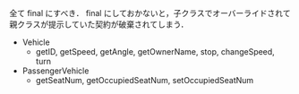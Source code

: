 全て final にすべき．
final にしておかないと，子クラスでオーバーライドされて
親クラスが提示していた契約が破棄されてしまう．

- Vehicle
  - getID, getSpeed, getAngle, getOwnerName, stop, changeSpeed, turn
- PassengerVehicle
  - getSeatNum, getOccupiedSeatNum, setOccupiedSeatNum
